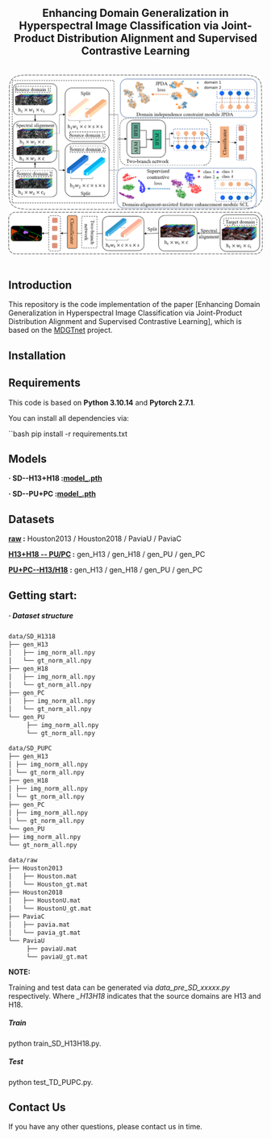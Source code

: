 <div align="center">
    <h2>
        Enhancing Domain Generalization in Hyperspectral Image Classification via Joint-Product Distribution Alignment and Supervised Contrastive Learning
    </h2>
</div>
<br>

<div align="center">
  <img src="./JPDA_SCL/logs/Figure1.png" width="800"/>
</div>
<br>

## Introduction

This repository is the code implementation of the paper [Enhancing Domain Generalization in Hyperspectral Image Classification via Joint-Product Distribution Alignment and Supervised Contrastive Learning], which is based on the [MDGTnet](https://github.com/Cherrieqi/MDGTnet) project.

## Installation

## Requirements

This code is based on **Python 3.10.14** and **Pytorch 2.7.1**.

You can install all dependencies via:

``bash
pip install -r requirements.txt

## Models

**· SD--H13+H18 :[model\_.pth](https://pan.baidu.com/s/1Dmj8fSZjNHA5Ay_-ZctW-w?pwd=1234)**

**· SD--PU+PC :[model\_.pth](https://pan.baidu.com/s/1YRl9o7SqiivkBxhb6MkFJg?pwd=1234)**

## Datasets

**[raw](https://pan.baidu.com/s/15HsBrk2YlkrP8PfsfTFukA?pwd=1234) :** Houston2013 / Houston2018 / PaviaU / PaviaC

**[H13+H18 -- PU/PC](https://pan.baidu.com/s/1h6O0lagIPE57ZojxM60xWQ?pwd=1234) :** gen_H13 / gen_H18 / gen_PU / gen_PC

**[PU+PC--H13/H18](https://pan.baidu.com/s/1k2wWVf2KaP4m3zsRcwOqGQ?pwd=1234)** **:** gen_H13 / gen_H18 / gen_PU / gen_PC

## Getting start:

##### · Dataset structure

```
data/SD_H1318
├── gen_H13
│   ├── img_norm_all.npy
│   └── gt_norm_all.npy
├── gen_H18
│   ├── img_norm_all.npy
│   └── gt_norm_all.npy
├── gen_PC
│   ├── img_norm_all.npy
│   └── gt_norm_all.npy
└── gen_PU
     ├── img_norm_all.npy
     └── gt_norm_all.npy
```

```
data/SD_PUPC
├── gen_H13
│ ├── img_norm_all.npy
│ └── gt_norm_all.npy
├── gen_H18
│ ├── img_norm_all.npy
│ └── gt_norm_all.npy
├── gen_PC
│ ├── img_norm_all.npy
│ └── gt_norm_all.npy
└── gen_PU
├── img_norm_all.npy
└── gt_norm_all.npy
```

```
data/raw
├── Houston2013
│   ├── Houston.mat
│   └── Houston_gt.mat
├── Houston2018
│   ├── HoustonU.mat
│   └── HoustonU_gt.mat
├── PaviaC
│   ├── pavia.mat
│   └── pavia_gt.mat
└── PaviaU
     ├── paviaU.mat
     └── paviaU_gt.mat
```

**NOTE:**

​Training and test data can be generated via _data_pre_SD_xxxxx.py_ respectively. Where _\_H13H18_ indicates that the source domains are H13 and H18.

##### Train

​python train_SD_H13H18.py.

##### Test

​python test_TD_PUPC.py.

## Contact Us

If you have any other questions, please contact us in time.
